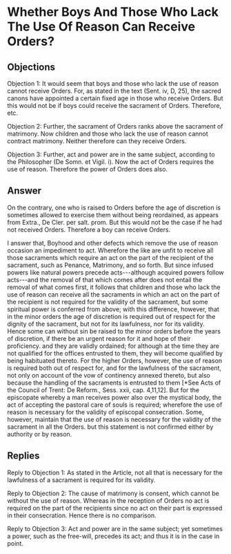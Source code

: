 # Whether Boys And Those Who Lack The Use Of Reason Can Receive Orders?

## Objections

Objection 1: It would seem that boys and those who lack the use of reason cannot receive Orders. For, as stated in the text (Sent. iv, D, 25), the sacred canons have appointed a certain fixed age in those who receive Orders. But this would not be if boys could receive the sacrament of Orders. Therefore, etc.

Objection 2: Further, the sacrament of Orders ranks above the sacrament of matrimony. Now children and those who lack the use of reason cannot contract matrimony. Neither therefore can they receive Orders.

Objection 3: Further, act and power are in the same subject, according to the Philosopher (De Somn. et Vigil. i). Now the act of Orders requires the use of reason. Therefore the power of Orders does also.

## Answer

On the contrary, one who is raised to Orders before the age of discretion is sometimes allowed to exercise them without being reordained, as appears from Extra., De Cler. per salt. prom. But this would not be the case if he had not received Orders. Therefore a boy can receive Orders.

I answer that, Boyhood and other defects which remove the use of reason occasion an impediment to act. Wherefore the like are unfit to receive all those sacraments which require an act on the part of the recipient of the sacrament, such as Penance, Matrimony, and so forth. But since infused powers like natural powers precede acts---although acquired powers follow acts---and the removal of that which comes after does not entail the removal of what comes first, it follows that children and those who lack the use of reason can receive all the sacraments in which an act on the part of the recipient is not required for the validity of the sacrament, but some spiritual power is conferred from above; with this difference, however, that in the minor orders the age of discretion is required out of respect for the dignity of the sacrament, but not for its lawfulness, nor for its validity. Hence some can without sin be raised to the minor orders before the years of discretion, if there be an urgent reason for it and hope of their proficiency. and they are validly ordained; for although at the time they are not qualified for the offices entrusted to them, they will become qualified by being habituated thereto. For the higher Orders, however, the use of reason is required both out of respect for, and for the lawfulness of the sacrament, not only on account of the vow of continency annexed thereto, but also because the handling of the sacraments is entrusted to them [*See Acts of the Council of Trent: De Reform., Sess. xxii, cap. 4,11,12]. But for the episcopate whereby a man receives power also over the mystical body, the act of accepting the pastoral care of souls is required; wherefore the use of reason is necessary for the validity of episcopal consecration. Some, however, maintain that the use of reason is necessary for the validity of the sacrament in all the Orders. but this statement is not confirmed either by authority or by reason.

## Replies

Reply to Objection 1: As stated in the Article, not all that is necessary for the lawfulness of a sacrament is required for its validity.

Reply to Objection 2: The cause of matrimony is consent, which cannot be without the use of reason. Whereas in the reception of Orders no act is required on the part of the recipients since no act on their part is expressed in their consecration. Hence there is no comparison.

Reply to Objection 3: Act and power are in the same subject; yet sometimes a power, such as the free-will, precedes its act; and thus it is in the case in point.